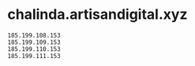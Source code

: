 # chalinda.artisandigital.xyz

    185.199.108.153
    185.199.109.153
    185.199.110.153
    185.199.111.153

